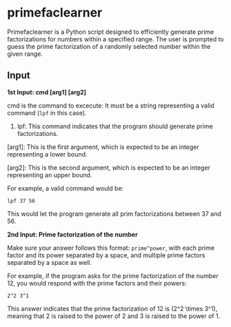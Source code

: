 # primefaclearner
Primefaclearner is a Python script designed to efficiently generate prime factorizations for numbers within a specified range. The user is prompted to guess the prime factorization of a randomly selected number within the given range.

## Input
**1st Input: cmd [arg1] [arg2]**

cmd is the command to excecute:
It must be a string representing a valid command (`lpf` in this case).

1. lpf: This command indicates that the program should generate prime factorizations.
  
[arg1]: This is the first argument, which is expected to be an integer representing a lower bound.

[arg2]: This is the second argument, which is expected to be an integer representing an upper bound.

For example, a valid command would be:

```
lpf 37 56
```
This would let the program generate all prim factorizations between 37 and 56.

**2nd Input: Prime factorization of the number**

Make sure your answer follows this format: `prime^power`, with each prime factor and its power separated by a space, and multiple prime factors separated by a space as well.

For example, if the program asks for the prime factorization of the number 12, you would respond with the prime factors and their powers:

```
2^2 3^1
```

This answer indicates that the prime factorization of 12 is \(2^2 \times 3^1\), meaning that 2 is raised to the power of 2 and 3 is raised to the power of 1. 
